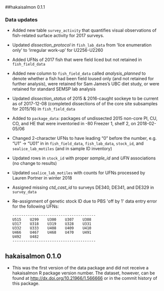 ##hakaisalmon 0.1.1

### Data updates

* Added new table `survey_activity` that quantifies visual observations of fish-related surface activity for 2017 surveys.
* Updated *dissection_protocol* in `fish_lab_data` from ‘lice enumeration only’ to ‘irregular work-up’ for U2256-U2260
* Added UFNs of 2017 fish that were field liced but not retained in `fish_field_data`
* Added new column to `fish_field_data` called *analysis_planned* to denote whether a fish had been field loused only (and not retained for further analysis), were retained for Sam James’s UBC diet study, or were retained for standard SEMSP lab analysis
* Updated *dissection_status* of 2015 & 2016-caught sockeye to be current as of 2017-12-08 (completed dissections of of the core site subsamples for 2015/16) in `fish_field_data`
* Added to `package_data`: packages of undissected 2015 non-core PI, CU, CO, and HE that were inventoried in -80 Freezer 1, shelf 2, on 2018-02-05/06 
* Changed 2-character UFNs to have leading “0” before the number, e.g. “U1” -> “U01” in in `fish_field_data`, `fish_lab_data`, `stock_id`, and `sealice_lab_motiles` (and in sample ID inventory)
* Updated rows in `stock_id` with proper *sample_id* and *UFN* associations (no change to results)
* Updated `sealice_lab_motiles` with counts for UFNs processed by Lauren Portner in winter 2018
* Assigned missing *ctd_cast_id* to surveys DE340, DE341, and DE329 in `survey_data`
* Re-assignment of genetic stock ID due to PBS 'off by 1' data entry error for the following UFNs:

      --------------------------------------
      U515    U299    U300    U307    U308 
      U317    U318    U319    U328    U331 
      U332    U333    U408    U409    U410 
      U466    U467    U468    U470    U491 
      U492    U482                             
      --------------------------------------

## hakaisalmon 0.1.0

* This was the first version of the data package and did not receive a hakaisalmon R package version number. The dataset, however, can be found at http://dx.doi.org/10.21966/1.566666 or in the commit history of this package.
